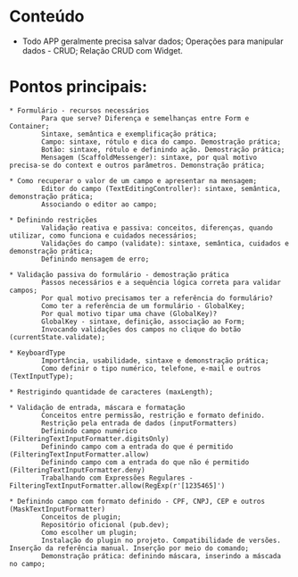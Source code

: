 # Conteúdo
* Todo APP geralmente precisa salvar dados; Operações para manipular dados - CRUD; Relação CRUD com Widget.

# Pontos principais:
    * Formulário - recursos necessários
            Para que serve? Diferença e semelhanças entre Form e Container;
            Sintaxe, semântica e exemplificação prática;
            Campo: sintaxe, rótulo e dica do campo. Demostração prática;
            Botão: sintaxe, rótulo e definindo ação. Demostração prática;
            Mensagem (ScaffoldMessenger): sintaxe, por qual motivo precisa-se do context e outros parâmetros. Demonstração prática;

    * Como recuperar o valor de um campo e apresentar na mensagem;
            Editor do campo (TextEditingController): sintaxe, semântica, demonstração prática;
            Associando o editor ao campo;

    * Definindo restrições
            Validação reativa e passiva: conceitos, diferenças, quando utilizar, como funciona e cuidados necessários;
            Validações do campo (validate): sintaxe, semântica, cuidados e demonstração prática;
            Definindo mensagem de erro;

    * Validação passiva do formulário - demostração prática
            Passos necessários e a sequência lógica correta para validar campos;
            Por qual motivo precisamos ter a referência do formulário?
            Como ter a referência de um formulário - GlobalKey;
            Por qual motivo tipar uma chave (GlobalKey)?
            GlobalKey - sintaxe, definição, associação ao Form;
            Invocando validações dos campos no clique do botão (currentState.validate);

    * KeyboardType
            Importância, usabilidade, sintaxe e demonstração prática;
            Como definir o tipo numérico, telefone, e-mail e outros (TextInputType);

    * Restrigindo quantidade de caracteres (maxLength);

    * Validação de entrada, máscara e formatação
            Conceitos entre permissão, restrição e formato definido.
            Restrição pela entrada de dados (inputFormatters)
            Definindo campo numérico (FilteringTextInputFormatter.digitsOnly)
            Definindo campo com a entrada do que é permitido (FilteringTextInputFormatter.allow)
            Definindo campo com a entrada do que não é permitido (FilteringTextInputFormatter.deny)
            Trabalhando com Expressões Regulares - FilteringTextInputFormatter.allow(RegExp(r'[1235465]')

    * Definindo campo com formato definido - CPF, CNPJ, CEP e outros (MaskTextInputFormatter)
            Conceitos de plugin;
            Repositório oficional (pub.dev);
            Como escolher um plugin;
            Instalação do plugin no projeto. Compatibilidade de versões. Inserção da referência manual. Inserção por meio do comando;
            Demonstração prática: definindo máscara, inserindo a máscada no campo;